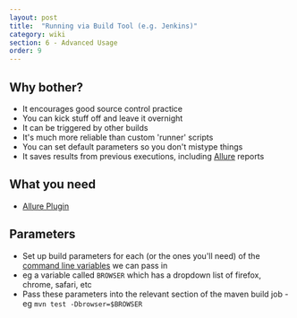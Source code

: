```yaml
---
layout: post
title:  "Running via Build Tool (e.g. Jenkins)"
category: wiki
section: 6 - Advanced Usage
order: 9
---
```


## Why bother?

- It encourages good source control practice
- You can kick stuff off and leave it overnight
- It can be triggered by other builds
- It's much more reliable than custom 'runner' scripts
- You can set default parameters so you don't mistype things
- It saves results from previous executions, including [Allure](http://allure.qatools.ru/) reports

## What you need

- [Allure Plugin](https://wiki.jenkins-ci.org/display/JENKINS/Allure+Plugin)

## Parameters

- Set up build parameters for each (or the ones you'll need) of the [command line variables](http://frameworkium.github.io/#_pages/Command-Line-Options.md) we can pass in
- eg a variable called `BROWSER` which has a dropdown list of firefox, chrome, safari, etc
- Pass these parameters into the relevant section of the maven build job - eg `mvn test -Dbrowser=$BROWSER`
